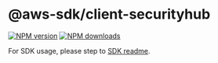 # @aws-sdk/client-securityhub

[![NPM version](https://img.shields.io/npm/v/@aws-sdk/client-securityhub/rc.svg)](https://www.npmjs.com/package/@aws-sdk/client-securityhub)
[![NPM downloads](https://img.shields.io/npm/dm/@aws-sdk/client-securityhub.svg)](https://www.npmjs.com/package/@aws-sdk/client-securityhub)

For SDK usage, please step to [SDK readme](https://github.com/aws/aws-sdk-js-v3).
